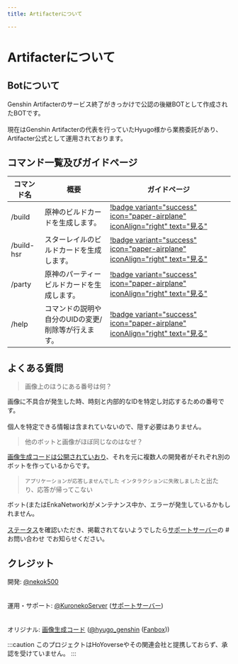 ```yaml
---
title: Artifacterについて

---
```


# Artifacterについて

## Botについて
Genshin Artifacterのサービス終了がきっかけで公認の後継BOTとして作成されたBOTです。
<br></br>現在はGenshin Artifacterの代表を行っていたHyugo様から業務委託があり、Artifacter公式として運用されております。

## コマンド一覧及びガイドページ
コマンド名 | 概要 | ガイドページ
-- | -- | --
/build | 原神のビルドカードを生成します。 | [!badge variant="success" icon="paper-airplane" iconAlign="right" text="見る"](build.md)
/build-hsr  | スターレイルのビルドカードを生成します。 | [!badge variant="success" icon="paper-airplane" iconAlign="right" text="見る"](build-hsr.md)
/party | 原神のパーティービルドカードを生成します。 | [!badge variant="success" icon="paper-airplane" iconAlign="right" text="見る"](party.md)
/help | コマンドの説明や自分のUIDの変更/削除等が行えます。 | [!badge variant="success" icon="paper-airplane" iconAlign="right" text="見る"](help.md)

## よくある質問
> 画像上のほうにある番号は何？

画像に不具合が発生した時、時刻と内部的なIDを特定し対応するための番号です。
<br></br>個人を特定できる情報は含まれていないので、隠す必要はありません。

> 他のボットと画像がほぼ同じなのはなぜ？

[画像生成コードは公開されていおり](https://github.com/FuroBath/ArtifacterImageGen)、それを元に複数人の開発者がそれぞれ別のボットを作っているからです。

> `アプリケーションが応答しませんでした` `インタラクションに失敗しました`と出たり、応答が帰ってこない

ボット(またはEnkaNetwork)がメンテナンス中か、エラーが発生しているかもしれません。
<br></br>[ステータス](https://status.kuroneoo6423.com)を確認いただき、掲載されてないようでしたら[サポートサーバー](https://discord.com/invite/Y6w5Jv3EAR)の #お問い合わせ でお知らせください。

## クレジット
開発: [@nekok500](https://x.com/nekok500)  
<br></br>運用・サポート: [@KuronekoServer](https://x.com/kuroneko_server) ([サポートサーバー](https://discord.com/invite/Y6w5Jv3EAR))  
<br></br>オリジナル: [画像生成コード](https://github.com/FuroBath/ArtifacterImageGen) ([@hyugo_genshin](https://x.com/hyugo_genshin) ([Fanbox](https://hyugo.fanbox.cc/)))

:::caution
このプロジェクトはHoYoverseやその関連会社と提携しておらず、承認を受けていません。
:::
